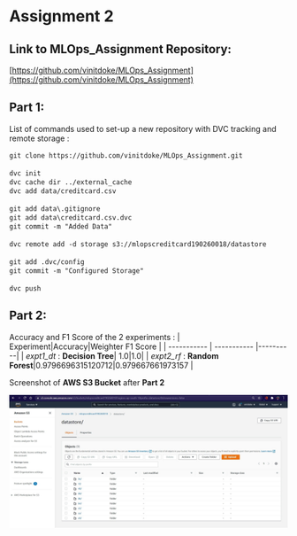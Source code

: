 # Assignment 2
## **Link to MLOps_Assignment Repository**:
[https://github.com/vinitdoke/MLOps_Assignment](https://github.com/vinitdoke/MLOps_Assignment) 

## **Part 1**:
List of commands used to set-up a new repository with DVC tracking and remote storage :
```
git clone https://github.com/vinitdoke/MLOps_Assignment.git

dvc init
dvc cache dir ../external_cache
dvc add data/creditcard.csv

git add data\.gitignore
git add data\creditcard.csv.dvc
git commit -m "Added Data"

dvc remote add -d storage s3://mlopscreditcard190260018/datastore

git add .dvc/config
git commit -m "Configured Storage"

dvc push
```
## **Part 2**:
Accuracy and F1 Score of the 2 experiments :
| Experiment|Accuracy|Weighter F1 Score |
| ----------- | ----------- |----------|
| *expt1_dt* : **Decision Tree**| 1.0|1.0|
| *expt2_rf* : **Random Forest**|0.9796696315120712|0.979667661973157 |


Screenshot of **AWS S3 Bucket** after **Part 2**

![Amazon Web Services Console](aws.jpg)